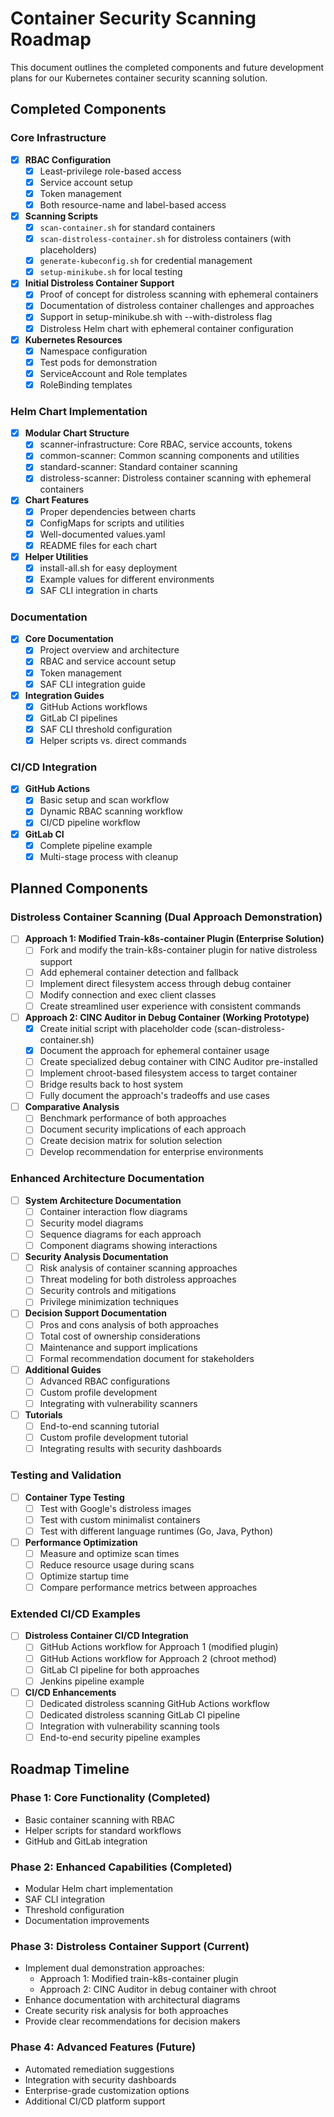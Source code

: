 # Container Security Scanning Roadmap

This document outlines the completed components and future development plans for our Kubernetes container security scanning solution.

## Completed Components

### Core Infrastructure

- [x] **RBAC Configuration**
  - [x] Least-privilege role-based access
  - [x] Service account setup
  - [x] Token management
  - [x] Both resource-name and label-based access

- [x] **Scanning Scripts**
  - [x] `scan-container.sh` for standard containers
  - [x] `scan-distroless-container.sh` for distroless containers (with placeholders)
  - [x] `generate-kubeconfig.sh` for credential management
  - [x] `setup-minikube.sh` for local testing

- [x] **Initial Distroless Container Support**
  - [x] Proof of concept for distroless scanning with ephemeral containers
  - [x] Documentation of distroless container challenges and approaches
  - [x] Support in setup-minikube.sh with --with-distroless flag
  - [x] Distroless Helm chart with ephemeral container configuration

- [x] **Kubernetes Resources**
  - [x] Namespace configuration
  - [x] Test pods for demonstration
  - [x] ServiceAccount and Role templates
  - [x] RoleBinding templates

### Helm Chart Implementation

- [x] **Modular Chart Structure**
  - [x] scanner-infrastructure: Core RBAC, service accounts, tokens
  - [x] common-scanner: Common scanning components and utilities
  - [x] standard-scanner: Standard container scanning
  - [x] distroless-scanner: Distroless container scanning with ephemeral containers

- [x] **Chart Features**
  - [x] Proper dependencies between charts
  - [x] ConfigMaps for scripts and utilities
  - [x] Well-documented values.yaml
  - [x] README files for each chart

- [x] **Helper Utilities**
  - [x] install-all.sh for easy deployment
  - [x] Example values for different environments
  - [x] SAF CLI integration in charts

### Documentation

- [x] **Core Documentation**
  - [x] Project overview and architecture
  - [x] RBAC and service account setup
  - [x] Token management
  - [x] SAF CLI integration guide

- [x] **Integration Guides**
  - [x] GitHub Actions workflows
  - [x] GitLab CI pipelines
  - [x] SAF CLI threshold configuration
  - [x] Helper scripts vs. direct commands

### CI/CD Integration

- [x] **GitHub Actions**
  - [x] Basic setup and scan workflow
  - [x] Dynamic RBAC scanning workflow
  - [x] CI/CD pipeline workflow

- [x] **GitLab CI**
  - [x] Complete pipeline example
  - [x] Multi-stage process with cleanup

## Planned Components

### Distroless Container Scanning (Dual Approach Demonstration)

- [ ] **Approach 1: Modified Train-k8s-container Plugin (Enterprise Solution)**
  - [ ] Fork and modify the train-k8s-container plugin for native distroless support
  - [ ] Add ephemeral container detection and fallback
  - [ ] Implement direct filesystem access through debug container
  - [ ] Modify connection and exec client classes
  - [ ] Create streamlined user experience with consistent commands

- [ ] **Approach 2: CINC Auditor in Debug Container (Working Prototype)**
  - [x] Create initial script with placeholder code (scan-distroless-container.sh)
  - [x] Document the approach for ephemeral container usage
  - [ ] Create specialized debug container with CINC Auditor pre-installed
  - [ ] Implement chroot-based filesystem access to target container
  - [ ] Bridge results back to host system
  - [ ] Fully document the approach's tradeoffs and use cases

- [ ] **Comparative Analysis**
  - [ ] Benchmark performance of both approaches
  - [ ] Document security implications of each approach
  - [ ] Create decision matrix for solution selection
  - [ ] Develop recommendation for enterprise environments

### Enhanced Architecture Documentation

- [ ] **System Architecture Documentation**
  - [ ] Container interaction flow diagrams
  - [ ] Security model diagrams
  - [ ] Sequence diagrams for each approach
  - [ ] Component diagrams showing interactions

- [ ] **Security Analysis Documentation**
  - [ ] Risk analysis of container scanning approaches
  - [ ] Threat modeling for both distroless approaches
  - [ ] Security controls and mitigations
  - [ ] Privilege minimization techniques

- [ ] **Decision Support Documentation**
  - [ ] Pros and cons analysis of both approaches
  - [ ] Total cost of ownership considerations
  - [ ] Maintenance and support implications
  - [ ] Formal recommendation document for stakeholders

- [ ] **Additional Guides**
  - [ ] Advanced RBAC configurations
  - [ ] Custom profile development
  - [ ] Integrating with vulnerability scanners

- [ ] **Tutorials**
  - [ ] End-to-end scanning tutorial
  - [ ] Custom profile development tutorial
  - [ ] Integrating results with security dashboards

### Testing and Validation

- [ ] **Container Type Testing**
  - [ ] Test with Google's distroless images
  - [ ] Test with custom minimalist containers
  - [ ] Test with different language runtimes (Go, Java, Python)

- [ ] **Performance Optimization**
  - [ ] Measure and optimize scan times
  - [ ] Reduce resource usage during scans
  - [ ] Optimize startup time
  - [ ] Compare performance metrics between approaches

### Extended CI/CD Examples

- [ ] **Distroless Container CI/CD Integration**
  - [ ] GitHub Actions workflow for Approach 1 (modified plugin)
  - [ ] GitHub Actions workflow for Approach 2 (chroot method)
  - [ ] GitLab CI pipeline for both approaches
  - [ ] Jenkins pipeline example

- [ ] **CI/CD Enhancements**
  - [ ] Dedicated distroless scanning GitHub Actions workflow
  - [ ] Dedicated distroless scanning GitLab CI pipeline
  - [ ] Integration with vulnerability scanning tools
  - [ ] End-to-end security pipeline examples

## Roadmap Timeline

### Phase 1: Core Functionality (Completed)
- Basic container scanning with RBAC
- Helper scripts for standard workflows
- GitHub and GitLab integration

### Phase 2: Enhanced Capabilities (Completed)
- Modular Helm chart implementation
- SAF CLI integration
- Threshold configuration
- Documentation improvements

### Phase 3: Distroless Container Support (Current)
- Implement dual demonstration approaches:
  - Approach 1: Modified train-k8s-container plugin
  - Approach 2: CINC Auditor in debug container with chroot
- Enhance documentation with architectural diagrams
- Create security risk analysis for both approaches
- Provide clear recommendations for decision makers

### Phase 4: Advanced Features (Future)
- Automated remediation suggestions
- Integration with security dashboards
- Enterprise-grade customization options
- Additional CI/CD platform support